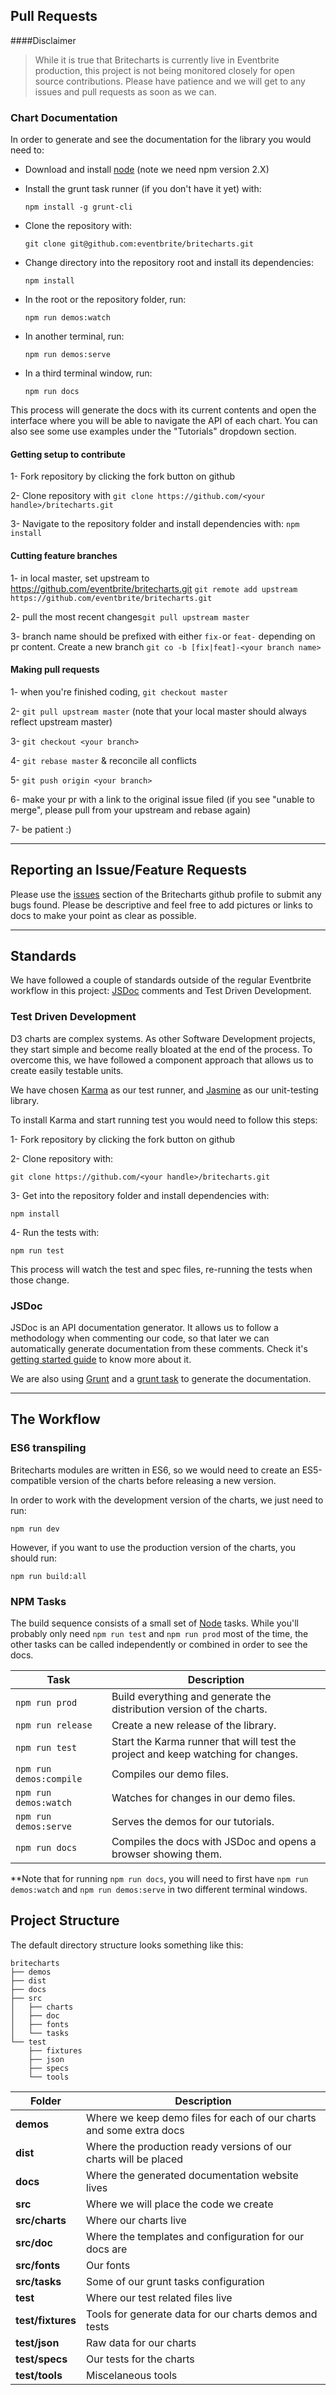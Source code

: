## Pull Requests

####Disclaimer
> While it is true that Britecharts is currently live in Eventbrite production, this project is not being monitored closely for open source contributions. Please have patience and we will get to any issues and pull requests as soon as we can.

### Chart Documentation

In order to generate and see the documentation for the library you would need to:

 + Download and install [node][node] (note we need npm version 2.X)
 + Install the grunt task runner (if you don't have it yet) with:

    `npm install -g grunt-cli`

 + Clone the repository with:

    `git clone git@github.com:eventbrite/britecharts.git`

 + Change directory into the repository root and install its dependencies:

    `npm install`

 + In the root or the repository folder, run:

    `npm run demos:watch`

 + In another terminal, run:

    `npm run demos:serve`

 + In a third terminal window, run:

    `npm run docs`


This process will generate the docs with its current contents and open the interface where you will be able to navigate the API of each chart. You can also see some use examples under the "Tutorials" dropdown section.


#### Getting setup to contribute

1- Fork repository by clicking the fork button on github

2- Clone repository with `git clone https://github.com/<your handle>/britecharts.git`

3- Navigate to the repository folder and install dependencies with: `npm install`

#### Cutting feature branches

1- in local master, set upstream to https://github.com/eventbrite/britecharts.git
`git remote add upstream https://github.com/eventbrite/britecharts.git`

2- pull the most recent changes`git pull upstream master`

3- branch name should be prefixed with either `fix-`or `feat-` depending on pr content. Create a new branch `git co -b [fix|feat]-<your branch name>`

#### Making pull requests

1- when you're finished coding, `git checkout master`

2- `git pull upstream master` (note that your local master should always reflect upstream master)

3- `git checkout <your branch>`

4- `git rebase master` & reconcile all conflicts

5- `git push origin <your branch>`

6- make your pr with a link to the original issue filed (if you see "unable to merge", please pull from your upstream and rebase again)

7- be patient :)

---

## Reporting an Issue/Feature Requests

Please use the [issues](https://github.com/eventbrite/britecharts/issues) section of the Britecharts github profile to submit any bugs found. Please be descriptive and feel free to add pictures or links to docs to make your point as clear as possible.

---
## Standards

We have followed a couple of standards outside of the regular Eventbrite workflow in this project: [JSDoc](http://usejsdoc.org) comments and Test Driven Development.


### Test Driven Development

D3 charts are complex systems. As other Software Development projects, they start simple and become really bloated at the end of the process. To overcome this, we have followed a component approach that allows us to create easily testable units.

We have chosen [Karma](http://karma-runner.github.io/0.13/index.html) as our test runner, and [Jasmine](http://jasmine.github.io/) as our unit-testing library.

To install Karma and start running test you would need to follow this steps:

1- Fork repository by clicking the fork button on github

2- Clone repository with:

    git clone https://github.com/<your handle>/britecharts.git

3- Get into the repository folder and install dependencies with:

    npm install

4- Run the tests with:

    npm run test

This process will watch the test and spec files, re-running the tests when those change.


### JSDoc

JSDoc is an API documentation generator. It allows us to follow a methodology when commenting our code, so that later we can automatically generate documentation from these comments. Check it's [getting started guide](http://usejsdoc.org/about-getting-started.html) to know more about it.

We are also using [Grunt](http://gruntjs.com/) and a [grunt task](https://github.com/krampstudio/grunt-jsdoc) to generate the documentation.

---

## The Workflow

### ES6 transpiling

Britecharts modules are written in ES6, so we would need to create an ES5-compatible version of the charts before releasing a new version.

In order to work with the development version of the charts, we just need to run:

    npm run dev

However, if you want to use the production version of the charts, you should run:

    npm run build:all


### NPM Tasks

The build sequence consists of a small set of [Node][node] tasks. While you'll probably only need `npm run test` and `npm run prod` most of the time, the other tasks can be called independently or combined in order to see the docs.

| Task                      | Description
| ---                       | ---
| `npm run prod`            | Build everything and generate the distribution version of the charts.
| `npm run release`         | Create a new release of the library.
| `npm run test`            | Start the Karma runner that will test the project and keep watching for changes.
| `npm run demos:compile`   | Compiles our demo files.
| `npm run demos:watch`     | Watches for changes in our demo files.
| `npm run demos:serve`     | Serves the demos for our tutorials.
| `npm run docs`            | Compiles the docs with JSDoc and opens a browser showing them.

**Note that for running `npm run docs`, you will need to first have `npm run demos:watch` and `npm run demos:serve` in two different terminal windows.


## Project Structure

The default directory structure looks something like this:

```
britecharts
├── demos
├── dist
├── docs
├── src
│   ├── charts
│   ├── doc
│   ├── fonts
│   └── tasks
└── test
    ├── fixtures
    ├── json
    ├── specs
    └── tools
```


| Folder | Description
| ---  | ---
| **demos** | Where we keep demo files for each of our charts and some extra docs
| **dist** | Where the production ready versions of our charts will be placed
| **docs** | Where the generated documentation website lives
| **src** | Where we will place the code we create
| **src/charts** | Where our charts live
| **src/doc** | Where the templates and configuration for our docs are
| **src/fonts** | Our fonts
| **src/tasks** | Some of our grunt tasks configuration
| **test** | Where our test related files live
| **test/fixtures** | Tools for generate data for our charts demos and tests
| **test/json** | Raw data for our charts
| **test/specs** | Our tests for the charts
| **test/tools** | Miscelaneous tools


[node]: http://nodejs.org
